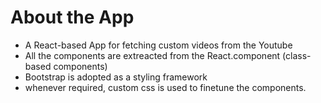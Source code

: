 # About the App
 * A React-based App for fetching custom videos from the Youtube
 * All the components are extreacted from the React.component (class-based components)
 * Bootstrap is adopted as a styling framework
 * whenever required, custom css is used to finetune the components. 